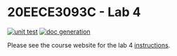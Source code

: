 # 20EECE3093C - Lab 4

[![unit test](https://github.com/MatthewLEstes/lab-4-MatthewLEstes/actions/workflows/ci-pytest.yaml/badge.svg?event=push)](https://github.com/MatthewLEstes/lab-4-MatthewLEstes/actions/workflows/ci-pytest.yaml)
[![doc generation](https://github.com/MatthewLEstes/lab-4-MatthewLEstes/actions/workflows/ci-sphinx.yaml/badge.svg?event=push)](https://github.com/MatthewLEstes/lab-4-MatthewLEstes/actions/workflows/ci-sphinx.yaml)

Please see the course website for the lab 4 [instructions](https://20eece3093c-24ss.github.io/graded_artifacts/lab_assignments/lab_4.html).
